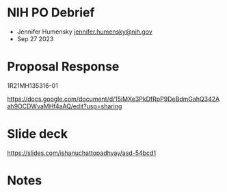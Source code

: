 # NIH PO Debrief

+ Jennifer Humensky jennifer.humensky@nih.gov
+ Sep 27 2023

# Proposal Response

1R21MH135316-01

https://docs.google.com/document/d/15iMXe3PkDfRpP9DeBdmGahQ342Aah9OCDWvaMHf4aAQ/edit?usp=sharing

# Slide deck

https://slides.com/ishanuchattopadhyay/asd-54bcd1

# Notes

